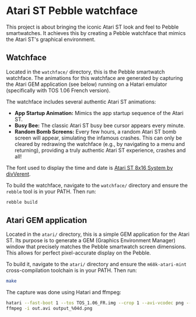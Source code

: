 # Atari ST Pebble watchface

This project is about bringing the iconic Atari ST look and feel to Pebble smartwatches. It achieves this by creating a Pebble watchface that mimics the Atari ST's graphical environment.

## Watchface

Located in the `watchface/` directory, this is the Pebble smartwatch watchface. The animations for this watchface are generated by capturing the Atari GEM application (see below) running on a Hatari emulator (specifically with TOS 1.06 French version).

The watchface includes several authentic Atari ST animations:
- **App Startup Animation:** Mimics the app startup sequence of the Atari ST.
- **Busy Bee:** The classic Atari ST busy bee cursor appears every minute.
- **Random Bomb Screens:** Every few hours, a random Atari ST bomb screen will appear, simulating the infamous crashes. This can only be cleared by redrawing the watchface (e.g., by navigating to a menu and returning), providing a truly authentic Atari ST experience, crashes and all!

The font used to display the time and date is [Atari ST 8x16 System by divVerent](https://www.dafont.com/atari-st-8x16-system-font.font).

To build the watchface, navigate to the `watchface/` directory and ensure the `rebble` tool is in your PATH. Then run:
```bash
rebble build
```

## Atari GEM application

Located in the `atari/` directory, this is a simple GEM application for the Atari ST. Its purpose is to generate a GEM (Graphics Environment Manager) window that precisely matches the Pebble smartwatch screen dimensions. This allows for perfect pixel-accurate display on the Pebble.

To build it, navigate to the `atari/` directory and ensure the `m68k-atari-mint` cross-compilation toolchain is in your PATH. Then run:
```bash
make
```

The capture was done using Hatari and ffmpeg:
```bash
hatari --fast-boot 1 --tos TOS_1.06_FR.img --crop 1 --avi-vcodec png --png-level 4 --avi-file out.avi --frameskips 0 --sound off --max-width 320 --max-height 200 --avirecord ./CLOCK.PRG
ffmpeg -i out.avi output_%04d.png
```

